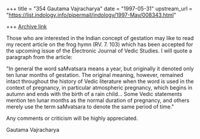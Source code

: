 +++
title = "354 Gautama Vajracharya"
date = "1997-05-31"
upstream_url = "https://list.indology.info/pipermail/indology/1997-May/008343.html"

+++
[Archive link](https://list.indology.info/pipermail/indology/1997-May/008343.html)

Those who are interested in the Indian concept of gestation may like to read
my recent article on the frog hymn (RV. 7. 103) which has been accepted for
the upcoming issue of the Electronic Journal of Vedic Studies.  I will quote
a paragraph from the article:

"In general the word saMvatsara means a year, but originally it denoted only
ten lunar months of gestation.  The original meaning, however, remained
intact throughout the history of Vedic literature when the word is used in
the context of pregnancy, in particular atmospheric pregnancy, which begins
in autumn and ends with the birth of a rain child... Some Vedic statements
mention ten lunar months as the normal duration of pregnancy, and others
merely use the term saMvatsara to denote the same period of time."

Any comments or criticism will be highly appreciated.

Gautama Vajracharya





